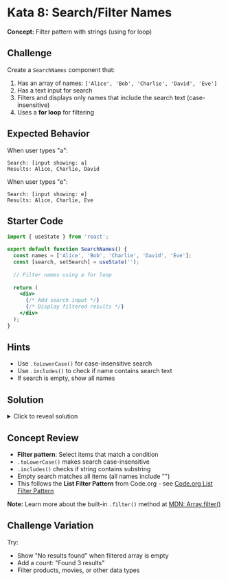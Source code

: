 # Kata 8: Search/Filter Names

**Concept:** Filter pattern with strings (using for loop)

## Challenge

Create a `SearchNames` component that:
1. Has an array of names: `['Alice', 'Bob', 'Charlie', 'David', 'Eve']`
2. Has a text input for search
3. Filters and displays only names that include the search text (case-insensitive)
4. Uses a **for loop** for filtering

## Expected Behavior

When user types "a":
```
Search: [input showing: a]
Results: Alice, Charlie, David
```

When user types "e":
```
Search: [input showing: e]
Results: Alice, Charlie, Eve
```

## Starter Code

```jsx
import { useState } from 'react';

export default function SearchNames() {
  const names = ['Alice', 'Bob', 'Charlie', 'David', 'Eve'];
  const [search, setSearch] = useState('');
  
  // Filter names using a for loop
  
  return (
    <div>
      {/* Add search input */}
      {/* Display filtered results */}
    </div>
  );
}
```

## Hints

- Use `.toLowerCase()` for case-insensitive search
- Use `.includes()` to check if name contains search text
- If search is empty, show all names

## Solution

<details>
<summary>Click to reveal solution</summary>

```jsx
import { useState } from 'react';

export default function SearchNames() {
  const names = ['Alice', 'Bob', 'Charlie', 'David', 'Eve'];
  const [search, setSearch] = useState('');
  
  // FILTER: Find names matching search using a for loop
  const filtered = [];
  for (let i = 0; i < names.length; i++) {
    const nameLower = names[i].toLowerCase();
    const searchLower = search.toLowerCase();
    
    if (nameLower.includes(searchLower)) {
      filtered.push(names[i]);
    }
  }
  
  return (
    <div>
      <input 
        type="text"
        value={search}
        onChange={(e) => setSearch(e.target.value)}
        placeholder="Search names..."
      />
      <p>Results: {filtered.join(', ')}</p>
    </div>
  );
}
```

</details>

## Concept Review
- **Filter pattern**: Select items that match a condition
- `.toLowerCase()` makes search case-insensitive
- `.includes()` checks if string contains substring
- Empty search matches all items (all names include "")
- This follows the **List Filter Pattern** from Code.org - see [Code.org List Filter Pattern](https://studio.code.org/docs/concepts/patterns/list-filter-pattern/)

**Note:** Learn more about the built-in `.filter()` method at [MDN: Array.filter()](https://developer.mozilla.org/en-US/docs/Web/JavaScript/Reference/Global_Objects/Array/filter)

## Challenge Variation

Try:
- Show "No results found" when filtered array is empty
- Add a count: "Found 3 results"
- Filter products, movies, or other data types

